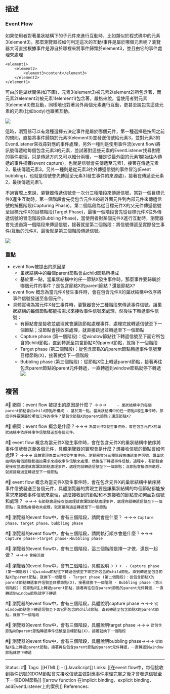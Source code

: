 ## 描述



### Event Flow

如果使用者對著巢狀結構下的子元件來進行互動時，比如類似於程式碼中的元素3(element3)，那麼瀏覽器該如何判定這次的互動/事件是屬於哪個元素呢？瀏覽器大可直接根據事件是源自於哪裡來將事件歸類於element3，並且由它的事件處理來處理

```
<element1>
	<element2>
		<element3>content</element3>
	</element2>
</element1>
```

  

可由於是巢狀關係(如下圖)，元素3(element3)被元素2(element2)所包含著，而元素2(element2)被元素1(element1)包含著，嚴格來說，當使用者對元素3(element3)做互動，同樣地也對著另外兩個元素進行互動，更甚至說包含這些元素的元素(比如body)也跟著互動。


![](https://res.cloudinary.com/dqfxgtyoi/image/upload/v1630587482/blog/event/threeElements_lohr6c.png)

  
  

這時，瀏覽器可以有幾種選擇去決定事件是屬於哪個元件，第一種選擇是按照之前的規則，直接將事件歸類於元素3(element3)並發送信號給元素3，並對元素3的EventListener來找尋對應的事件處理，另外一種則是使用事件流(event flow)將訊號傳遞給每個包含元素3的元素，並試著對這些元素的EventListener找尋對應的事件處理，只是傳遞方向又可以細分兩種，一種是從最外圍的元素1開始往內傳遞的事件捕獲(event capture)，也就是信號會先傳遞至元素1，接著在傳遞元素2，最後傳遞元素3，另外一種則是從元素3往外傳遞信號的事件冒泡(Event bubbling)，也就是信號會先傳遞至元素3(發生事件的來源處)，接著在傳遞至元素2，最後傳遞元素1。

  

不過實際上來說，瀏覽器傳遞信號會一次分三種階段來傳遞信號，當對一個目標元件X產生互動時，第一個階段會先從包含元件X的最外面元件到內部元件來傳遞信號的捕獲階段(Capturing Phase)，第二個階段為從目標元件X的父元件傳遞信號至目標元件X的目標階段(Target Phase)，最後一個階段會先從目標元件X往外傳遞信號的冒泡階段(Bubbling Phase)，當使用者對某個元件X進行互動時，瀏覽器會先透過第一個階段來傳遞信號，接著就是第二個階段：將信號傳遞至實際發生事件/互動的元件X，最後就是第三個階段傳遞信號。

  

![](https://res.cloudinary.com/dqfxgtyoi/image/upload/v1636879992/blog/event/currentPropagationPath_rj9x5j.png)


### 重點



- event flow被提出的原因是
	- 巢狀結構中的每個parent節點會由child節點所構成
	- 基於第一點，當巢狀結構中的任一節點X發生事件時，那麼事件要歸屬於哪個元件的事件？是包含節點X的parent節點？還是節點X?
- event flow 概念為當元件X發生事件時，會在包含元件X的巢狀結構中依序將事件信號發送至各個元件。
- 具體實現為當元件X發生事件時，瀏覽器會分三種階段來傳遞事件信號，讓巢狀結構的每個節點都能按需求來接收事件信號來處理，然後往下轉遞事件信號：
	- 有節點會是接收並處理就會讓該節點處理事件，處理完就轉遞信號至下一個節點；沒節點會接收來處理，就直接跳過並轉遞至下一個節點
	- Capture phase (第一個階段)：從window節點往下轉遞信號至下面它所包含的child節點，直到轉遞至包含節點X的parent節點，就換下一個階段
	- Target phase (第二個階段)：從包含節點X的parent節點轉遞事件信號至目標節點(X)，接著就換下一個階段
	- Bubbling phase (第三個階段)：從節點X往上轉遞parent節點，接著再往包含parent節點的parent元件轉遞，一直轉遞到window節點就停下轉遞
![](https://res.cloudinary.com/dqfxgtyoi/image/upload/v1636879992/blog/event/currentPropagationPath_rj9x5j.png)


## 複習

#🧠 網頁：event flow 被提出的原因是什麼？ ->->-> `	- 巢狀結構中的每個parent節點會由child節點所構成 - 基於第一點，當巢狀結構中的任一節點X發生事件時，那麼事件要歸屬於哪個元件的事件？是包含節點X的parent節點？還是節點X?`
<!--SR:!2023-08-03,159,250-->

#🧠 網頁：event flow 概念是什麼？->->-> `為當元件X發生事件時，會在包含元件X的巢狀結構中依序將事件信號發送至各個元件。`
<!--SR:!2023-09-21,193,250-->

#🧠 event flow 概念為當元件X發生事件時，會在包含元件X的巢狀結構中依序將事件信號發送至各個元件，具體瀏覽器的實現會是什麼？想接收信號的節點會如何處理？ ->->-> `具體實現為當元件X發生事件時，瀏覽器會分三種階段來傳遞事件信號，讓巢狀結構的每個節點都能按需求來接收事件信號來處理，然後往下轉遞事件信號，過程中，有節點會是接收並處理就會讓該節點處理事件，處理完就轉遞信號至下一個節點；沒節點會接收來處理，就直接跳過並轉遞至下一個節點`
<!--SR:!2023-09-13,188,250-->

#🧠 event flow 概念為當元件X發生事件時，會在包含元件X的巢狀結構中依序將事件信號發送至各個元件，具體瀏覽器的實現主要是讓巢狀結構的每個節點都能按需求來接收事件信號來處理，那麼接收到的節點和不想接收的節點會如何面對信號和處理？ ->->-> `有節點會是接收並處理就會讓該節點處理事件，處理完就轉遞信號至下一個節點；沒節點會接收來處理，就直接跳過並轉遞至下一個節點`
<!--SR:!2023-09-03,180,250-->

#🧠 瀏覽器的event flow中，會有三個階段，請問會是什麼？ ->->-> `Capture phase、target phase、bubbling phase`
<!--SR:!2023-09-25,195,250-->

#🧠 瀏覽器的event flow中，會有三個階段，請問執行順序會是什麼？->->-> `Capture phase->target phase->bubbling phase`
<!--SR:!2023-10-14,207,250-->

#🧠 瀏覽器的event flow中，會有三個階段，這三個階段是擇一才做，還是一起做？ ->->-> `會輪流做`
<!--SR:!2023-09-05,182,250-->

#🧠  瀏覽器的event flow中，會有三個階段，具體說明->->-> `	- Capture phase (第一個階段)：從window節點往下轉遞信號至下面它所包含的child節點，直到轉遞至包含節點X的parent節點，就換下一個階段 - Target phase (第二個階段)：從包含節點X的parent節點轉遞事件信號至目標節點(X)，接著就換下一個階段 - Bubbling phase (第三個階段)：從節點X往上轉遞parent節點，接著再往包含parent節點的parent元件轉遞，一直轉遞到window節點就停下轉遞`
<!--SR:!2023-09-27,196,250-->

#🧠 瀏覽器的event flow中，會有三個階段，具體說明capture phase ->->-> `從window節點往下轉遞信號至下面它所包含的child節點，直到轉遞至包含節點X的parent節點，就換下一個階段`
<!--SR:!2023-10-07,203,250-->

#🧠 瀏覽器的event flow中，會有三個階段，具體說明target phase ->->-> `從包含節點X的parent節點轉遞事件信號至目標節點(X)，接著就換下一個階段`
<!--SR:!2023-09-16,190,250-->

#🧠 瀏覽器的event flow中，會有三個階段，具體說明bubbling phase->->-> `從節點X往上轉遞parent節點，接著再往包含parent節點的parent元件轉遞，一直轉遞到window節點就停下轉遞`
<!--SR:!2023-08-29,179,250-->




---
Status: #🌱 
Tags:
[[HTML]] - [[JavaScript]]
Links:
[[在event flow中，每個接收到事件訊號的DOM節點會先接收信號並做對應事件處理完畢之後才會發送信號至下一個DOM節點]]
[[arrow function 在implicit binding、explicit binding、addEventListener上的案例]]
References: